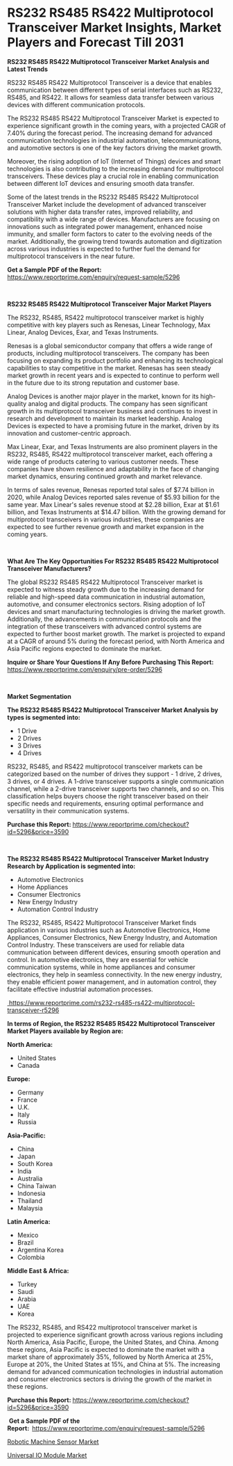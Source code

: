 <p><h1>RS232 RS485 RS422 Multiprotocol Transceiver Market Insights, Market Players and Forecast Till 2031</h1></p><p><strong>RS232 RS485 RS422 Multiprotocol Transceiver Market Analysis and Latest Trends</strong></p>
<p><p>RS232 RS485 RS422 Multiprotocol Transceiver is a device that enables communication between different types of serial interfaces such as RS232, RS485, and RS422. It allows for seamless data transfer between various devices with different communication protocols.</p><p>The RS232 RS485 RS422 Multiprotocol Transceiver Market is expected to experience significant growth in the coming years, with a projected CAGR of 7.40% during the forecast period. The increasing demand for advanced communication technologies in industrial automation, telecommunications, and automotive sectors is one of the key factors driving the market growth.</p><p>Moreover, the rising adoption of IoT (Internet of Things) devices and smart technologies is also contributing to the increasing demand for multiprotocol transceivers. These devices play a crucial role in enabling communication between different IoT devices and ensuring smooth data transfer.</p><p>Some of the latest trends in the RS232 RS485 RS422 Multiprotocol Transceiver Market include the development of advanced transceiver solutions with higher data transfer rates, improved reliability, and compatibility with a wide range of devices. Manufacturers are focusing on innovations such as integrated power management, enhanced noise immunity, and smaller form factors to cater to the evolving needs of the market. Additionally, the growing trend towards automation and digitization across various industries is expected to further fuel the demand for multiprotocol transceivers in the near future.</p></p>
<p><strong>Get a Sample PDF of the Report:&nbsp;</strong> <a href="https://www.reportprime.com/enquiry/request-sample/5296">https://www.reportprime.com/enquiry/request-sample/5296</a></p>
<p>&nbsp;</p>
<p><strong>RS232 RS485 RS422 Multiprotocol Transceiver Major Market Players</strong></p>
<p><p>The RS232, RS485, RS422 multiprotocol transceiver market is highly competitive with key players such as Renesas, Linear Technology, Max Linear, Analog Devices, Exar, and Texas Instruments. </p><p>Renesas is a global semiconductor company that offers a wide range of products, including multiprotocol transceivers. The company has been focusing on expanding its product portfolio and enhancing its technological capabilities to stay competitive in the market. Renesas has seen steady market growth in recent years and is expected to continue to perform well in the future due to its strong reputation and customer base.</p><p>Analog Devices is another major player in the market, known for its high-quality analog and digital products. The company has seen significant growth in its multiprotocol transceiver business and continues to invest in research and development to maintain its market leadership. Analog Devices is expected to have a promising future in the market, driven by its innovation and customer-centric approach.</p><p>Max Linear, Exar, and Texas Instruments are also prominent players in the RS232, RS485, RS422 multiprotocol transceiver market, each offering a wide range of products catering to various customer needs. These companies have shown resilience and adaptability in the face of changing market dynamics, ensuring continued growth and market relevance.</p><p>In terms of sales revenue, Renesas reported total sales of $7.74 billion in 2020, while Analog Devices reported sales revenue of $5.93 billion for the same year. Max Linear's sales revenue stood at $2.28 billion, Exar at $1.61 billion, and Texas Instruments at $14.47 billion. With the growing demand for multiprotocol transceivers in various industries, these companies are expected to see further revenue growth and market expansion in the coming years.</p></p>
<p>&nbsp;</p>
<p><strong>What Are The Key Opportunities For RS232 RS485 RS422 Multiprotocol Transceiver Manufacturers?</strong></p>
<p><p>The global RS232 RS485 RS422 Multiprotocol Transceiver market is expected to witness steady growth due to the increasing demand for reliable and high-speed data communication in industrial automation, automotive, and consumer electronics sectors. Rising adoption of IoT devices and smart manufacturing technologies is driving the market growth. Additionally, the advancements in communication protocols and the integration of these transceivers with advanced control systems are expected to further boost market growth. The market is projected to expand at a CAGR of around 5% during the forecast period, with North America and Asia Pacific regions expected to dominate the market.</p></p>
<p><strong>Inquire or Share Your Questions If Any Before Purchasing This Report:</strong> <a href="https://www.reportprime.com/enquiry/pre-order/5296">https://www.reportprime.com/enquiry/pre-order/5296</a></p>
<p>&nbsp;</p>
<p><strong>Market Segmentation</strong></p>
<p><strong>The RS232 RS485 RS422 Multiprotocol Transceiver Market Analysis by types is segmented into:</strong></p>
<p><ul><li>1 Drive</li><li>2 Drives</li><li>3 Drives</li><li>4 Drives</li></ul></p>
<p><p>RS232, RS485, and RS422 multiprotocol transceiver markets can be categorized based on the number of drives they support - 1 drive, 2 drives, 3 drives, or 4 drives. A 1-drive transceiver supports a single communication channel, while a 2-drive transceiver supports two channels, and so on. This classification helps buyers choose the right transceiver based on their specific needs and requirements, ensuring optimal performance and versatility in their communication systems.</p></p>
<p><strong>Purchase this Report:&nbsp;</strong><a href="https://www.reportprime.com/checkout?id=5296&price=3590">https://www.reportprime.com/checkout?id=5296&price=3590</a></p>
<p>&nbsp;</p>
<p><strong>The RS232 RS485 RS422 Multiprotocol Transceiver Market Industry Research by Application is segmented into:</strong></p>
<p><ul><li>Automotive Electronics</li><li>Home Appliances</li><li>Consumer Electronics</li><li>New Energy Industry</li><li>Automation Control Industry</li></ul></p>
<p><p>The RS232, RS485, RS422 Multiprotocol Transceiver Market finds application in various industries such as Automotive Electronics, Home Appliances, Consumer Electronics, New Energy Industry, and Automation Control Industry. These transceivers are used for reliable data communication between different devices, ensuring smooth operation and control. In automotive electronics, they are essential for vehicle communication systems, while in home appliances and consumer electronics, they help in seamless connectivity. In the new energy industry, they enable efficient power management, and in automation control, they facilitate effective industrial automation processes.</p></p>
<p><a href="https://www.reportprime.com/rs232-rs485-rs422-multiprotocol-transceiver-r5296">&nbsp;https://www.reportprime.com/rs232-rs485-rs422-multiprotocol-transceiver-r5296</a></p>
<p><strong>In terms of Region, the RS232 RS485 RS422 Multiprotocol Transceiver Market Players available by Region are:</strong></p>
<p>
    <p> <strong> North America: </strong>
        <ul>
            <li>United States</li>
            <li>Canada</li>
        </ul>
        </p> 
    <p> <strong> Europe: </strong>
        <ul>
            <li>Germany</li>
            <li>France</li>
            <li>U.K.</li>
            <li>Italy</li>
            <li>Russia</li>
        </ul>
        </p> 
    <p> <strong> Asia-Pacific: </strong>
        <ul>
            <li>China</li>
            <li>Japan</li>
            <li>South Korea</li>
            <li>India</li>
            <li>Australia</li>
            <li>China Taiwan</li>
            <li>Indonesia</li>
            <li>Thailand</li>
            <li>Malaysia</li>
        </ul>
        </p> 
    <p> <strong> Latin America: </strong>
        <ul>
            <li>Mexico</li>
            <li>Brazil</li>
            <li>Argentina Korea</li>
            <li>Colombia</li>
        </ul>
        </p> 
    <p> <strong> Middle East & Africa: </strong>
        <ul>
            <li>Turkey</li>
            <li>Saudi</li>
            <li>Arabia</li>
            <li>UAE</li>
            <li>Korea</li>
        </ul>
    </p>
    </p>
<p><p>The RS232, RS485, and RS422 multiprotocol transceiver market is projected to experience significant growth across various regions including North America, Asia Pacific, Europe, the United States, and China. Among these regions, Asia Pacific is expected to dominate the market with a market share of approximately 35%, followed by North America at 25%, Europe at 20%, the United States at 15%, and China at 5%. The increasing demand for advanced communication technologies in industrial automation and consumer electronics sectors is driving the growth of the market in these regions.</p></p>
<p><strong>Purchase this Report: </strong><a href="https://www.reportprime.com/checkout?id=5296&price=3590">https://www.reportprime.com/checkout?id=5296&price=3590</a></p>
<p>&nbsp;<strong>Get a Sample PDF of the Report:&nbsp;&nbsp;</strong><a href="https://www.reportprime.com/enquiry/request-sample/5296">https://www.reportprime.com/enquiry/request-sample/5296</a></p>
<p><strong></strong></p>
<p><p><a href="https://github.com/dimitrishawkinswaynenp91rgz/Market-Research-Report-List-4/blob/main/robotic-machine-sensor-market.md">Robotic Machine Sensor Market</a></p><p><a href="https://github.com/changoleonlaverguenzanoexiste/Market-Research-Report-List-4/blob/main/universal-io-module-market.md">Universal IO Module Market</a></p></p>